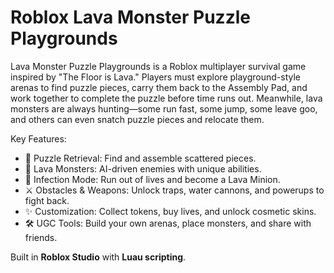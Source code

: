 # Roblox Lava Monster Puzzle Playgrounds

Lava Monster Puzzle Playgrounds is a Roblox multiplayer survival game inspired by "The Floor is Lava." Players must explore playground-style arenas to find puzzle pieces, carry them back to the Assembly Pad, and work together to complete the puzzle before time runs out. Meanwhile, lava monsters are always hunting—some run fast, some jump, some leave goo, and others can even snatch puzzle pieces and relocate them.  

Key Features:
- 🧩 Puzzle Retrieval: Find and assemble scattered pieces.
- 🌋 Lava Monsters: AI-driven enemies with unique abilities.
- 👥 Infection Mode: Run out of lives and become a Lava Minion.
- ⚔️ Obstacles & Weapons: Unlock traps, water cannons, and powerups to fight back.
- ✨ Customization: Collect tokens, buy lives, and unlock cosmetic skins.
- 🛠️ UGC Tools: Build your own arenas, place monsters, and share with friends.

Built in **Roblox Studio** with **Luau scripting**.

